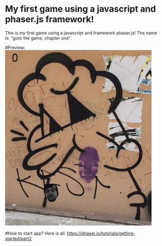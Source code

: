 # My first game using a javascript and phaser.js framework!
This is my first game using a javascript and framework phaser.js!
The name is: "goro the game, chapter one".


#Preview:
![alt tag](https://raw.githubusercontent.com/531devv/goro-the-game/master/screens/goro%2C%20the%20game.gif)

#How to start app?
Here is all: 
https://phaser.io/tutorials/getting-started/part2





